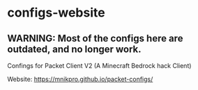 # configs-website

## WARNING: Most of the configs here are outdated, and no longer work.

Confings for Packet Client V2 (A Minecraft Bedrock hack Client)

Website: https://mnikpro.github.io/packet-configs/
